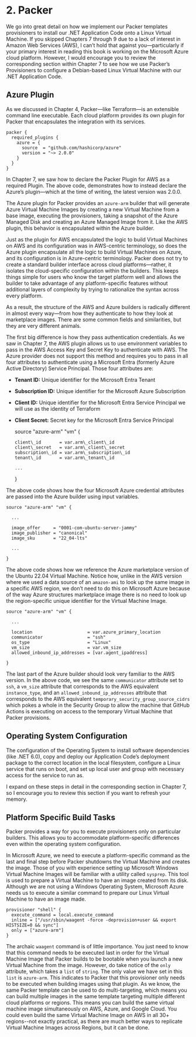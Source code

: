 # 2. Packer

We go into great detail on how we implement our Packer templates provisioners to install our .NET Application Code onto a Linux Virtual Machine. If you skipped Chapters 7 through 9 due to a lack of interest in Amazon Web Services (AWS), I can’t hold that against you—particularly if your primary interest in reading this book is working on the Microsoft Azure cloud platform. However, I would encourage you to review the corresponding section within Chapter 7 to see how we use Packer’s Provisioners to configure a Debian-based Linux Virtual Machine with our .NET Application Code.

## Azure Plugin

As we discussed in Chapter 4, Packer—like Terraform—is an extensible command line executable. Each cloud platform provides its own plugin for Packer that encapsulates the integration with its services.

	packer {
	  required_plugins {
	    azure = {
	      source  = "github.com/hashicorp/azure"
	      version = "~> 2.0.0"
	    }
	  }
	}

In Chapter 7, we saw how to declare the Packer Plugin for AWS as a required Plugin. The above code, demonstrates how to instead declare the Azure’s plugin—which at the time of writing, the latest version was 2.0.0.

The Azure plugin for Packer provides an `azure-arm` builder that will generate Azure Virtual Machine Images by creating a new Virtual Machine from a base image, executing the provisioners, taking a snapshot of the Azure Managed Disk and creating an Azure Managed Image from it. Like the AWS plugin, this behavior is encapsulated within the Azure builder.

Just as the plugin for AWS encapsulated the logic to build Virtual Machines on AWS and its configuration was in AWS-centric terminology, so does the Azure plugin encapsulate all the logic to build Virtual Machines on Azure, and its configuration is in Azure-centric terminology. Packer does not try to create a standard builder interface across cloud platforms—rather, it isolates the cloud-specific configuration within the builders. This keeps things simple for users who know the target platform well and allows the builder to take advantage of any platform-specific features without additional layers of complexity by trying to rationalize the syntax across every platform. 

As a result, the structure of the AWS and Azure builders is radically different in almost every way—from how they authenticate to how they look at marketplace images. There are some common fields and similarities, but they are very different animals.

The first big difference is how they pass authentication credentials. As we saw in Chapter 7, the AWS plugin allows us to use environment variables to pass in the AWS Access Key and Secret Key to authenticate with AWS. The Azure provider does not support this method and requires you to pass in all four attributes to authenticate using a Microsoft Entra (formerly Azure Active Directory) Service Principal. Those four attributes are:

- **Tenant ID:** Unique identifier for the Microsoft Entra Tenant
- **Subscription ID:** Unique identifier for the Microsoft Azure Subscription
- **Client ID:** Unique identifier for the Microsoft Entra Service Principal we will use as the identity of Terraform
- **Client Secret:** Secret key for the Microsoft Entra Service Principal

	source "azure-arm" "vm" {
			
	  client\_id       = var.arm\_client\_id
	  client\_secret   = var.arm\_client\_secret
	  subscription\_id = var.arm\_subscription\_id
	  tenant\_id       = var.arm\_tenant\_id
			
	  ...
			
	}

The above code shows how the four Microsoft Azure credential attributes are passed into the Azure builder using input variables.

	source "azure-arm" "vm" {
	
	  ...
	
	  image_offer     = "0001-com-ubuntu-server-jammy"
	  image_publisher = "canonical"
	  image_sku       = "22_04-lts"
	
	  ...
	
	}

The above code shows how we reference the Azure marketplace version of the Ubuntu 22.04 Virtual Machine. Notice how, unlike in the AWS version where we used a data source of an `amazon-ami` to look up the same image in a specific AWS region, we don’t need to do this on Microsoft Azure because of the way Azure structures marketplace image there is no need to look up the region-specific unique identifier for the Virtual Machine Image.


	source "azure-arm" "vm" {
	
	  ...
	
	  location                     = var.azure_primary_location
	  communicator                 = "ssh"
	  os_type                      = "Linux"
	  vm_size                      = var.vm_size
	  allowed_inbound_ip_addresses = [var.agent_ipaddress]
	
	}

The last part of the Azure builder should look very familiar to the AWS version. In the above code, we see the same `communicator` attribute set to `ssh`, a `vm_size` attribute that corresponds to the AWS equivalent `instance_type`, and an `allowed_inbound_ip_addresses` attribute that corresponds to the AWS equivalent `temporary_security_group_source_cidrs` which pokes a whole in the Security Group to allow the machine that GitHub Actions is executing on access to the temporary Virtual Machine that Packer provisions.

## Operating System Configuration

The configuration of the Operating System to install software dependencies (like .NET 6.0), copy and deploy our Application Code’s deployment package to the correct location in the local filesystem, configure a Linux service that runs on boot, and set up local user and group with necessary access for the service to run as. 

I expand on these steps in detail in the corresponding section in Chapter 7, so I encourage you to review this section if you want to refresh your memory.

## Platform Specific Build Tasks

Packer provides a way for you to execute provisioners only on particular builders. This allows you to accommodate platform-specific differences even within the operating system configuration.

In Microsoft Azure, we need to execute a platform-specific command as the last and final step before Packer shutdowns the Virtual Machine and creates the image. Those of you with experience setting up Microsoft Windows Virtual Machine Images will be familiar with a utility called `sysprep`. This tool is used to prepare a Virtual Machine to have an image created from its disk. Although we are not using a Windows Operating System, Microsoft Azure needs us to execute a similar command to prepare our Linux Virtual Machine to have an image made.

	provisioner "shell" {
	  execute_command = local.execute_command
	  inline = ["/usr/sbin/waagent -force -deprovision+user && export HISTSIZE=0 && sync"]
	  only = ["azure-arm"]
	}

The archaic `waagent` command is of little importance. You just need to know that this command needs to be executed last in order for the Virtual Machine Image that Packer builds to be bootable when you launch a new Virtual Machine from the image. However, do take notice of the `only` attribute, which takes a `list` of `string`. The only value we have set in this `list` is `azure-arm`. This indicates to Packer that this provisioner only needs to be executed when building images using that plugin. As we know, the same Packer template can be used to do multi-targeting, which means you can build multiple images in the same template targeting multiple different cloud platforms or regions. This means you can build the same virtual machine image simultaneously on AWS, Azure, and Google Cloud. You could even build the same Virtual Machine Image on AWS in all 30+ regions--not exactly practical, as there are much better ways to replicate Virtual Machine Images across Regions, but it can be done.